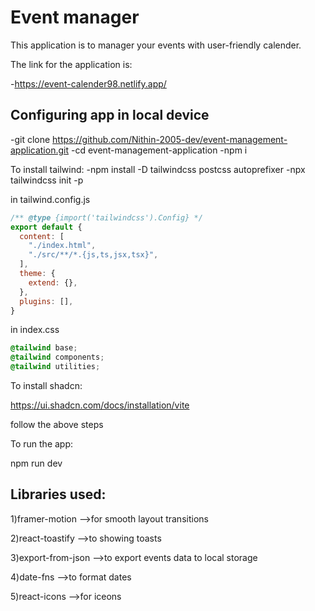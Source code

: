 # Event manager

This application is to manager your events with user-friendly calender.

The link for the application is:

-https://event-calender98.netlify.app/


## Configuring app in local device

-git clone https://github.com/Nithin-2005-dev/event-management-application.git
-cd event-management-application
-npm i

To install tailwind:
-npm install -D tailwindcss postcss autoprefixer
-npx tailwindcss init -p

in tailwind.config.js
```js
/** @type {import('tailwindcss').Config} */
export default {
  content: [
    "./index.html",
    "./src/**/*.{js,ts,jsx,tsx}",
  ],
  theme: {
    extend: {},
  },
  plugins: [],
}
```
in index.css

```css
@tailwind base;
@tailwind components;
@tailwind utilities;
```
To install shadcn:

https://ui.shadcn.com/docs/installation/vite

follow the above steps

To run the app:

npm run dev


## Libraries used:

1)framer-motion -->for smooth layout transitions

2)react-toastify -->to showing toasts

3)export-from-json -->to export events data to local storage

4)date-fns -->to format dates

5)react-icons -->for iceons